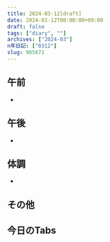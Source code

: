 ```yaml
---
title: 2024-03-12[draft]
date: 2024-03-12T00:00:00+09:00
draft: false
tags: ["diary", ""]
archives: ["2024-03"]
n年日記: ["0312"]
slug: 965671
---
```

## 午前
- 
## 午後
- 
## 体調
- 
## その他
## 今日のTabs